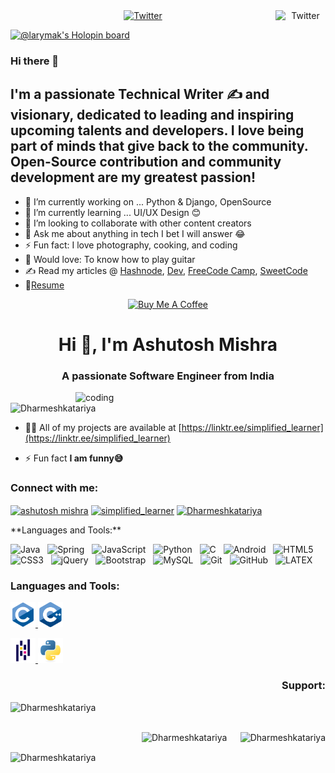 <center><a href="https://twitter.com/larymak1" target="_blank"><img src="https://cdn2.iconfinder.com/data/icons/social-media-2199/64/social_media_isometric_6-twitter-512.png" height="80px" width="80px" alt="Twitter" align="right"></a><a href="https://www.linkedin.com/in/hillary-nyakundi/" target="_blank"><img src="https://cdn2.iconfinder.com/data/icons/social-media-2199/64/social_media_isometric_14-linkedin-512.png" height="80px" width="80px" alt="Twitter"></a></center>

[![@larymak's Holopin board](https://holopin.me/larymak)](https://holopin.io/@larymak)

### Hi there 👋

## I'm a passionate Technical Writer ✍ and visionary, dedicated to leading and inspiring upcoming talents and developers. I love being part of minds that give back to the community. Open-Source contribution and community development are my greatest passion!

- 🔭 I’m currently working on ... Python & Django, OpenSource
- 🌱 I’m currently learning ... UI/UX Design 😊
- 👯 I’m looking to collaborate with other content creators
- 💬 Ask me about anything in tech I bet I will answer 😂
- ⚡ Fun fact: I love photography, cooking, and coding
- 🎸 Would love: To know how to play guitar
- ✍ Read my articles @ [Hashnode](https://=Dharmeshkatariya.hashnode.dev/), [Dev](https://dev.to/larymak), [FreeCode Camp](https://www.freecodecamp.org/news/author/=Dharmeshkatariya/), [SweetCode](https://sweetcode.io/author/hnyakundi/)
- 📝[Resume](#)




 <p align="center"> 
<a href="https://www.buymeacoffee.com/lary" target="_blank"><img src="https://cdn.buymeacoffee.com/buttons/v2/default-yellow.png" alt="Buy Me A Coffee" width="250" ></a>
</p>

<h1 align="center">Hi 👋, I'm Ashutosh Mishra</h1>
<h3 align="center">A passionate Software Engineer from India</h3>

<img align="right" alt="coding" width="400" src="https://user-images.githubusercontent.com/55389276/140866485-8fb1c876-9a8f-4d6a-98dc-08c4981eaf70.gif">

<p align="left"> <img src="https://komarev.com/ghpvc/?username=Dharmeshkatariya&label=Profile%20views&color=0e75b6&style=flat" alt="Dharmeshkatariya" /> </p>

- 👨‍💻 All of my projects are available at [https://linktr.ee/simplified_learner](https://linktr.ee/simplified_learner)

- ⚡ Fun fact **I am funny😅**

<h3 align="left">Connect with me:</h3>
<p align="left">
<a href="https://linkedin.com/in/Dharmeshkatariya" target="blank"><img align="center" src="https://raw.githubusercontent.com/rahuldkjain/github-profile-readme-generator/master/src/images/icons/Social/linked-in-alt.svg" alt="ashutosh mishra" height="30" width="40" /></a>
<a href="https://instagram.com/dharmesh_ahir_2002" target="blank"><img align="center" src="https://raw.githubusercontent.com/rahuldkjain/github-profile-readme-generator/master/src/images/icons/Social/instagram.svg" alt="simplified_learner" height="30" width="40" /></a>
<a href="https://www.youtube.com/c/Dharmesh Visual" target="blank"><img align="center" src="https://raw.githubusercontent.com/rahuldkjain/github-profile-readme-generator/master/src/images/icons/Social/youtube.svg" alt="Dharmeshkatariya" height="30" width="40" /></a>
</p>
**Languages and Tools:** 

![Java](https://img.shields.io/badge/-Java-black?logo=java&style=social)&nbsp;&nbsp;
![Spring](https://img.shields.io/badge/-Spring%20Framework-black?logo=spring&style=social)&nbsp;&nbsp;
![JavaScript](https://img.shields.io/badge/-JavaScript-black?logo=javascript&style=social)&nbsp;&nbsp;
![Python](https://img.shields.io/badge/-Python-black?logo=Python&style=social)&nbsp;&nbsp;
![C](https://img.shields.io/badge/-C-black?logo=c&style=social)&nbsp;&nbsp;
![Android](https://img.shields.io/badge/-Android-black?logo=android&style=social)&nbsp;&nbsp;
![HTML5](https://img.shields.io/badge/-HTML5-black?logo=html5&style=social)&nbsp;&nbsp;
![CSS3](https://img.shields.io/badge/-CSS3-black?logo=css3&style=social)&nbsp;&nbsp;
![jQuery](https://img.shields.io/badge/-jQuery-black?logo=jquery&style=social)&nbsp;&nbsp;
![Bootstrap](https://img.shields.io/badge/-Bootstrap-black?logo=bootstrap&style=social)&nbsp;&nbsp;
![MySQL](https://img.shields.io/badge/-MySQL-black?logo=mysql&style=social)&nbsp;&nbsp;
![Git](https://img.shields.io/badge/-Git-black?logo=git&style=social)&nbsp;&nbsp;
![GitHub](https://img.shields.io/badge/-GitHub-black?logo=github&style=social)&nbsp;&nbsp;
![LATEX](https://img.shields.io/badge/-LATEX-black?logo=latex&style=social)&nbsp;&nbsp;
<h3 align="left">Languages and Tools:</h3>
<p align="left"> 
 <a href="https://www.cprogramming.com/" target="_blank" rel="noreferrer"> 
  <img src="https://raw.githubusercontent.com/devicons/devicon/master/icons/c/c-original.svg" alt="c" width="40" height="40"/> </a> <a href="https://www.w3schools.com/cpp/" target="_blank" rel="noreferrer"> 
 <img src="https://raw.githubusercontent.com/devicons/devicon/master/icons/cplusplus/cplusplus-original.svg" alt="cplusplus" width="40" height="40"/> </a> <a href="https://www.w3schools.com/css/" target="_blank" rel="noreferrer">
 
 <img src="https://raw.githubusercontent.com/devicons/devicon/2ae2a900d2f041da66e950e4d48052658d850630/icons/pandas/pandas-original.svg" alt="pandas" width="40" height="40"/> </a> <a href="https://www.python.org" target="_blank" rel="noreferrer"> 
 <img src="https://raw.githubusercontent.com/devicons/devicon/master/icons/python/python-original.svg" alt="python" width="40" height="40"/> </a> </p>

<h3 align="right">Support:</h3>
<p><a href="https://www.buymeacoffee.com/simplified"> 
 <img align="left" src="https://cdn.buymeacoffee.com/buttons/v2/default-yellow.png" height="50" width="210" alt="Dharmeshkatariya" /></a></p><br><br>

<p><img align="right" src="https://github-readme-stats.vercel.app/api/top-langs?username=Dharmeshkatariya&show_icons=true&locale=en&layout=compact" alt="Dharmeshkatariya" /></p>

<p>&nbsp;<img align="left" src="https://github-readme-stats.vercel.app/api?username=Dharmeshkatariya&show_icons=true&locale=en" alt="Dharmeshkatariya" /></p>

<p><img align="center" src="https://github-readme-streak-stats.herokuapp.com/?user=Dharmeshkatariya&" alt="Dharmeshkatariya" /></p>

